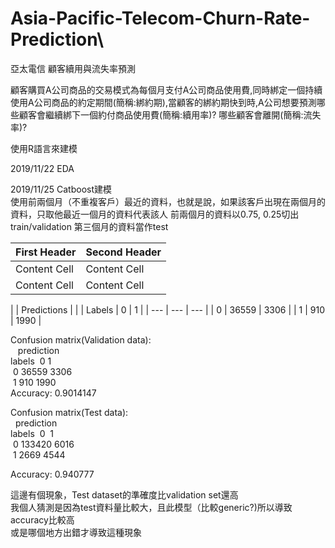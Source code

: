 # Asia-Pacific-Telecom-Churn-Rate-Prediction\
亞太電信 顧客續用與流失率預測

顧客購買A公司商品的交易模式為每個月支付A公司商品使用費,同時綁定一個持續使用A公司商品的約定期間(簡稱:綁約期),當顧客的綁約期快到時,A公司想要預測哪些顧客會繼續綁下一個約付商品使用費(簡稱:續用率)? 哪些顧客會離開(簡稱:流失率)? 

使用R語言來建模

2019/11/22  EDA   

2019/11/25  Catboost建模  
使用前兩個月（不重複客戶）最近的資料，也就是說，如果該客戶出現在兩個月的資料，只取他最近一個月的資料代表該人
前兩個月的資料以0.75, 0.25切出train/validation
第三個月的資料當作test

| First Header  | Second Header |
| ------------- | ------------- |
| Content Cell  | Content Cell  |
| Content Cell  | Content Cell  |


|              | Predictions    |               | 
| Labels       | 0              |             1 | 
| --- | --- | --- | 
| 0            | 36559          | 3306          | 
| 1            | 910            | 1990          | 

Confusion matrix(Validation data):   
&nbsp;&nbsp; prediction     
labels &nbsp;0&nbsp;1   
&nbsp;0 36559  3306   
&nbsp;1   910  1990  
Accuracy:  0.9014147   


Confusion matrix(Test data):   
&nbsp;&nbsp;prediction    
labels &nbsp;0 &nbsp;1   
&nbsp;0 133420   6016   
&nbsp;1   2669   4544   
     
Accuracy:  0.940777    

這邊有個現象，Test dataset的準確度比validation set還高    
我個人猜測是因為test資料量比較大，且此模型（比較generic?)所以導致accuracy比較高   
或是哪個地方出錯才導致這種現象   
